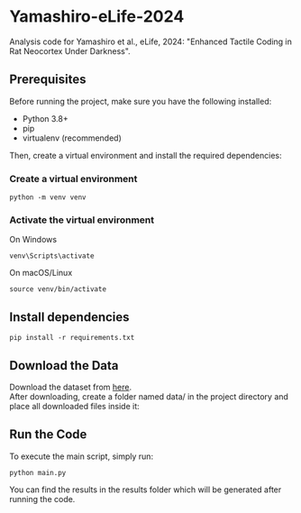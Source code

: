 # Yamashiro-eLife-2024
Analysis code for Yamashiro et al., eLife, 2024: "Enhanced Tactile Coding in Rat Neocortex Under Darkness".

## Prerequisites

Before running the project, make sure you have the following installed:

- Python 3.8+
- pip
- virtualenv (recommended)

Then, create a virtual environment and install the required dependencies:

### Create a virtual environment
```
python -m venv venv
```

### Activate the virtual environment
On Windows
```
venv\Scripts\activate
```
On macOS/Linux
```
source venv/bin/activate
```
## Install dependencies
```
pip install -r requirements.txt
```

## Download the Data
Download the dataset from [here](https://drive.google.com/drive/folders/1FD0qPtI3GgXO1LmkwPEvovv6LVPaa7-3?usp=drive_link).  
After downloading, create a folder named data/ in the project directory and place all downloaded files inside it:

## Run the Code
To execute the main script, simply run:
```
python main.py
```
You can find the results in the results folder which will be generated after running the code.
